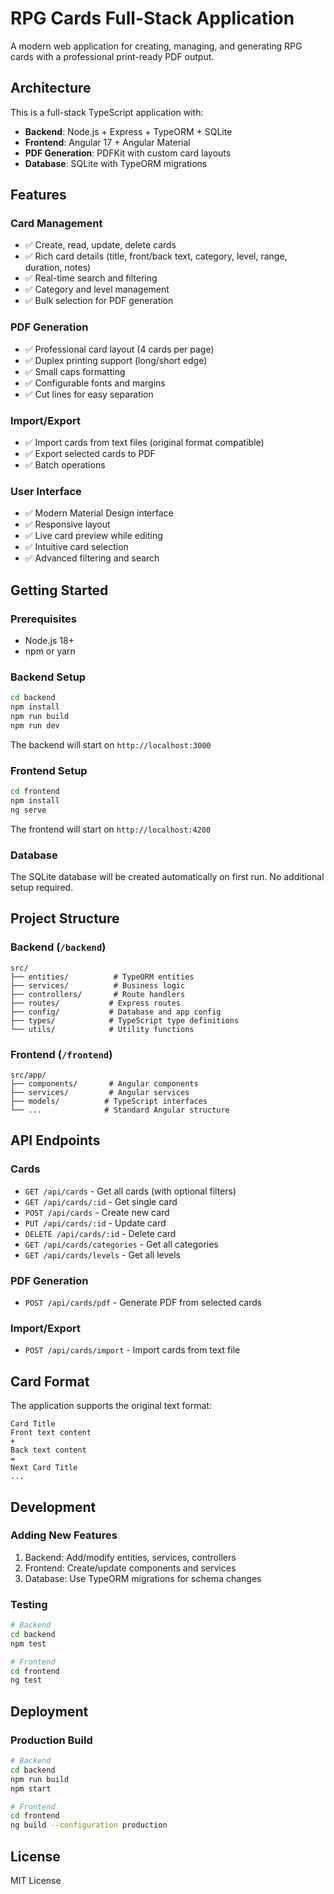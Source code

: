 # RPG Cards Full-Stack Application

A modern web application for creating, managing, and generating RPG cards with a professional print-ready PDF output.

## Architecture

This is a full-stack TypeScript application with:
- **Backend**: Node.js + Express + TypeORM + SQLite
- **Frontend**: Angular 17 + Angular Material
- **PDF Generation**: PDFKit with custom card layouts
- **Database**: SQLite with TypeORM migrations

## Features

### Card Management
- ✅ Create, read, update, delete cards
- ✅ Rich card details (title, front/back text, category, level, range, duration, notes)
- ✅ Real-time search and filtering
- ✅ Category and level management
- ✅ Bulk selection for PDF generation

### PDF Generation
- ✅ Professional card layout (4 cards per page)
- ✅ Duplex printing support (long/short edge)
- ✅ Small caps formatting
- ✅ Configurable fonts and margins
- ✅ Cut lines for easy separation

### Import/Export
- ✅ Import cards from text files (original format compatible)
- ✅ Export selected cards to PDF
- ✅ Batch operations

### User Interface
- ✅ Modern Material Design interface
- ✅ Responsive layout
- ✅ Live card preview while editing
- ✅ Intuitive card selection
- ✅ Advanced filtering and search

## Getting Started

### Prerequisites
- Node.js 18+
- npm or yarn

### Backend Setup
```bash
cd backend
npm install
npm run build
npm run dev
```

The backend will start on `http://localhost:3000`

### Frontend Setup
```bash
cd frontend
npm install
ng serve
```

The frontend will start on `http://localhost:4200`

### Database
The SQLite database will be created automatically on first run. No additional setup required.

## Project Structure

### Backend (`/backend`)
```
src/
├── entities/          # TypeORM entities
├── services/          # Business logic
├── controllers/       # Route handlers
├── routes/           # Express routes
├── config/           # Database and app config
├── types/            # TypeScript type definitions
└── utils/            # Utility functions
```

### Frontend (`/frontend`)
```
src/app/
├── components/       # Angular components
├── services/         # Angular services
├── models/          # TypeScript interfaces
└── ...              # Standard Angular structure
```

## API Endpoints

### Cards
- `GET /api/cards` - Get all cards (with optional filters)
- `GET /api/cards/:id` - Get single card
- `POST /api/cards` - Create new card
- `PUT /api/cards/:id` - Update card
- `DELETE /api/cards/:id` - Delete card
- `GET /api/cards/categories` - Get all categories
- `GET /api/cards/levels` - Get all levels

### PDF Generation
- `POST /api/cards/pdf` - Generate PDF from selected cards

### Import/Export
- `POST /api/cards/import` - Import cards from text file

## Card Format

The application supports the original text format:
```
Card Title
Front text content
+
Back text content
=
Next Card Title
...
```

## Development

### Adding New Features
1. Backend: Add/modify entities, services, controllers
2. Frontend: Create/update components and services
3. Database: Use TypeORM migrations for schema changes

### Testing
```bash
# Backend
cd backend
npm test

# Frontend
cd frontend
ng test
```

## Deployment

### Production Build
```bash
# Backend
cd backend
npm run build
npm start

# Frontend
cd frontend
ng build --configuration production
```

## License

MIT License
